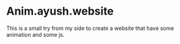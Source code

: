 # Anim.ayush.website
This is a small try from my side to create a website that have some animation and some js.
